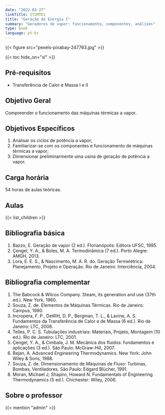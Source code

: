 ```yaml
---
date: "2022-03-27"
linkTitle: ST2MTE1
title: "Geração de Energia I"
summary: "Geradores de vapor: funcionamento, componentes, análises"
type: book
language: pt-br
---
```


{{< figure src="pexels-pixabay-247763.jpg" >}}

{{< toc hide_on="xl" >}}

## Pré-requisitos

- Transferência de Calor e Massa I e II

## Objetivo Geral

Compreender o funcionamento das máquinas térmicas a vapor.

## Objetivos Específicos

1. Analisar os ciclos de potência a vapor;
2. Familiarizar-se com os componentes e funcionamento de máquinas térmicas a vapor;
3. Dimensionar preliminarmente uma usina de geração de potência a vapor.

## Carga horária

54 horas de aulas teóricas.

## Aulas


{{< list_children >}}

## Bibliografia básica

1. Bazzo, E. Geração de vapor (2 ed.). Florianópolis: Editora UFSC, 1995.
2. Çengel, Y. A., & Boles, M. A. Termodinâmica (7 ed.). Porto Alegre: AMGH, 2013.
3. Lora, E. E. S., & Nascimento, M. A. R. do. Geração Termelétrica: Planejamento, Projeto e Operação. Rio de Janeiro: Interciência, 2004.

## Bibliografia complementar

1. The Babcock & Wilcox Company. Steam, its generation and use (37th ed.). New York, 1960.
2. Souza, Z. de. Elementos de Máquinas Térmicas. Rio de Janeiro: Campus, 1980.
3. Incropera, F. P., DeWitt, D. P., Bergman, T. L., & Lavine, A. S. Fundamentos da Transferência de Calor e de Massa (6 ed.). Rio de Janeiro: LTC, 2008.
4. Telles, P. C. S. Tubulações industriais: Materiais, Projeto, Montagem (10 ed.). Rio de Janeiro: LTC, 2001.
5. Çengel, Y. A., & Cimbala, J. M. Mecânica dos fluidos: fundamentos e aplicações (3 ed.). São Paulo: McGraw-Hill, 2007.
6. Bejan, A. Advanced Engineering Thermodynamics. New York: John Wiley & Sons, 1988.
7. Souza, Z. de. Dimensionamento de Máquinas de Fluxo: Turbinas, Bombas, Ventiladores. São Paulo: Edgard Blücher, 1991.
8. Moran, Michael J; Shapiro, Howard N. Fundamentals of Engineering Thermodynamics (5 ed.). Chichester: Wiley, 2006.

## Sobre o professor

{{< mention "admin" >}}

